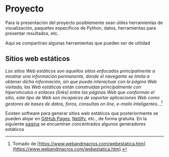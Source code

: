 # Proyecto


Para la presentación del proyecto posiblemente sean útiles herramientas de visualización, paquetes especificos de Python, datos, herramientas para presentar resultados, etc.

Aquí se compartiran algunas herramientas que pueden ser de utilidad


## Sitios web estáticos


_Los sitios Web estáticos son aquellos sitios enfocados principalmente a mostrar una información permanente, donde el navegante se limita a obtener dicha información, sin que pueda interactuar con la página Web visitada, las Web estáticas están construidas principalmente con hipervínculos o enlaces (links) entre las páginas Web que conforman el sitio, este tipo de Web son incapaces de soportar aplicaciones Web como gestores de bases de datos, foros, consultas on line, e-mails inteligentes..._[^1]



Existen software para generar sitios web estáticos que posteriormente se pueden alojar en [GitHub Pages](https://pages.github.com/), [Netlify](https://www.netlify.com/), etc., de forma gratuita. En la siguiente [página](https://jamstack.org/generators/) se encuentran concentrados algunos generadores estáticos



[^1]: Tomado de [https://www.webandmacros.com/webestatica.htm](https://www.webandmacros.com/webestatica.htm).





